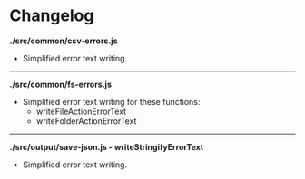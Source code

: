 # Changelog

**./src/common/csv-errors.js**
* Simplified error text writing.

---

**./src/common/fs-errors.js**
* Simplified error text writing for these functions:
	* writeFileActionErrorText
	* writeFolderActionErrorText

---

**./src/output/save-json.js - writeStringifyErrorText**
* Simplified error text writing.